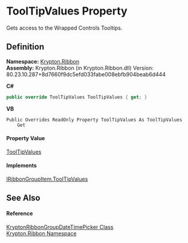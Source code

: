# ToolTipValues Property


Gets access to the Wrapped Controls Tooltips.



## Definition
**Namespace:** <a href="1e9bc734-cff9-e9b8-f013-94cdac669794.md">Krypton.Ribbon</a>  
**Assembly:** Krypton.Ribbon (in Krypton.Ribbon.dll) Version: 80.23.10.287+8d7660f9dc5efd033fabe008ebfb904beab6d444

**C#**
``` C#
public override ToolTipValues ToolTipValues { get; }
```
**VB**
``` VB
Public Overrides ReadOnly Property ToolTipValues As ToolTipValues
	Get
```



#### Property Value
<a href="84b4469f-b28c-acb3-3436-ed4de441d8b4.md">ToolTipValues</a>

#### Implements
<a href="402a3ad2-4810-1e99-d147-d1521f847b92.md">IRibbonGroupItem.ToolTipValues</a>  


## See Also


#### Reference
<a href="04dc8f1d-ae62-bf76-1852-b1ac85917f24.md">KryptonRibbonGroupDateTimePicker Class</a>  
<a href="1e9bc734-cff9-e9b8-f013-94cdac669794.md">Krypton.Ribbon Namespace</a>  
